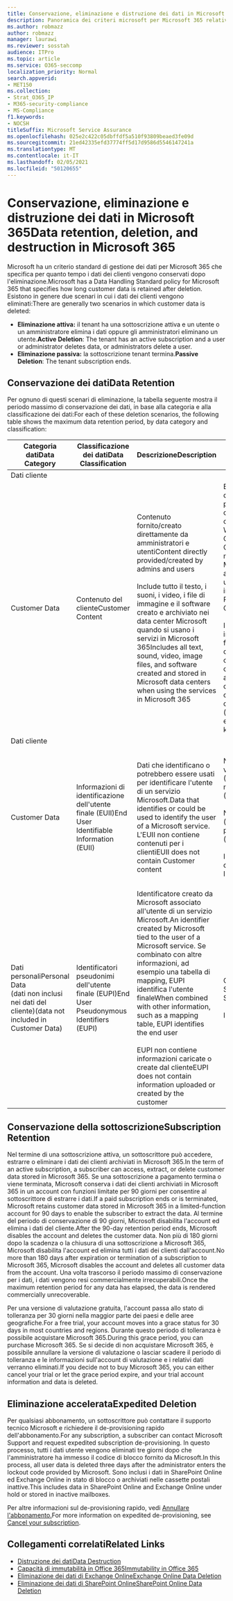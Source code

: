 ```yaml
---
title: Conservazione, eliminazione e distruzione dei dati in Microsoft 365
description: Panoramica dei criteri microsoft per Microsoft 365 relativi alla conservazione, all'eliminazione e alla distruzione dei dati.
ms.author: robmazz
author: robmazz
manager: laurawi
ms.reviewer: sosstah
audience: ITPro
ms.topic: article
ms.service: O365-seccomp
localization_priority: Normal
search.appverid:
- MET150
ms.collection:
- Strat_O365_IP
- M365-security-compliance
- MS-Compliance
f1.keywords:
- NOCSH
titleSuffix: Microsoft Service Assurance
ms.openlocfilehash: 025e2c422c05dbffdf5a510f93809beaed3fe09d
ms.sourcegitcommit: 21ed42335efd37774ff5d17d9586d5546147241a
ms.translationtype: MT
ms.contentlocale: it-IT
ms.lasthandoff: 02/05/2021
ms.locfileid: "50120655"
---
```

# <a name="data-retention-deletion-and-destruction-in-microsoft-365"></a><span data-ttu-id="c74d0-103">Conservazione, eliminazione e distruzione dei dati in Microsoft 365</span><span class="sxs-lookup"><span data-stu-id="c74d0-103">Data retention, deletion, and destruction in Microsoft 365</span></span>

<span data-ttu-id="c74d0-104">Microsoft ha un criterio standard di gestione dei dati per Microsoft 365 che specifica per quanto tempo i dati dei clienti vengono conservati dopo l'eliminazione.</span><span class="sxs-lookup"><span data-stu-id="c74d0-104">Microsoft has a Data Handling Standard policy for Microsoft 365 that specifies how long customer data is retained after deletion.</span></span> <span data-ttu-id="c74d0-105">Esistono in genere due scenari in cui i dati dei clienti vengono eliminati:</span><span class="sxs-lookup"><span data-stu-id="c74d0-105">There are generally two scenarios in which customer data is deleted:</span></span>

- <span data-ttu-id="c74d0-106">**Eliminazione attiva:** il tenant ha una sottoscrizione attiva e un utente o un amministratore elimina i dati oppure gli amministratori eliminano un utente.</span><span class="sxs-lookup"><span data-stu-id="c74d0-106">**Active Deletion**: The tenant has an active subscription and a user or administrator deletes data, or administrators delete a user.</span></span>
- <span data-ttu-id="c74d0-107">**Eliminazione passiva:** la sottoscrizione tenant termina.</span><span class="sxs-lookup"><span data-stu-id="c74d0-107">**Passive Deletion**: The tenant subscription ends.</span></span>

## <a name="data-retention"></a><span data-ttu-id="c74d0-108">Conservazione dei dati</span><span class="sxs-lookup"><span data-stu-id="c74d0-108">Data Retention</span></span>

<span data-ttu-id="c74d0-109">Per ognuno di questi scenari di eliminazione, la tabella seguente mostra il periodo massimo di conservazione dei dati, in base alla categoria e alla classificazione dei dati:</span><span class="sxs-lookup"><span data-stu-id="c74d0-109">For each of these deletion scenarios, the following table shows the maximum data retention period, by data category and classification:</span></span>

| <span data-ttu-id="c74d0-110">Categoria dati</span><span class="sxs-lookup"><span data-stu-id="c74d0-110">Data Category</span></span> | <span data-ttu-id="c74d0-111">Classificazione dei dati</span><span class="sxs-lookup"><span data-stu-id="c74d0-111">Data Classification</span></span> | <span data-ttu-id="c74d0-112">Descrizione</span><span class="sxs-lookup"><span data-stu-id="c74d0-112">Description</span></span> | <span data-ttu-id="c74d0-113">Esempi</span><span class="sxs-lookup"><span data-stu-id="c74d0-113">Examples</span></span> | <span data-ttu-id="c74d0-114">Periodo di conservazione</span><span class="sxs-lookup"><span data-stu-id="c74d0-114">Retention Period</span></span> |
|-----------------|-----------------|-----------------|----------------------------------|-------------------------------|
| <span data-ttu-id="c74d0-115">Dati cliente
</span><span class="sxs-lookup"><span data-stu-id="c74d0-115">Customer Data</span></span> | <span data-ttu-id="c74d0-116">Contenuto del cliente</span><span class="sxs-lookup"><span data-stu-id="c74d0-116">Customer Content</span></span>| <span data-ttu-id="c74d0-117">Contenuto fornito/creato direttamente da amministratori e utenti</span><span class="sxs-lookup"><span data-stu-id="c74d0-117">Content directly provided/created by admins and users</span></span> <br><br> <span data-ttu-id="c74d0-118">Include tutto il testo, i suoni, i video, i file di immagine e il software creato e archiviato nei data center Microsoft quando si usano i servizi in Microsoft 365</span><span class="sxs-lookup"><span data-stu-id="c74d0-118">Includes all text, sound, video, image files, and software created and stored in Microsoft data centers when using the services in Microsoft 365</span></span> | <span data-ttu-id="c74d0-119">Esempi delle applicazioni di Microsoft 365 utilizzate più di frequente che consentono agli utenti di creare dati includono Word, Excel, PowerPoint, Outlook e OneNote</span><span class="sxs-lookup"><span data-stu-id="c74d0-119">Examples of the most commonly used Microsoft 365 applications that allow users to author data include Word, Excel, PowerPoint, Outlook, and OneNote</span></span> <br><br> <span data-ttu-id="c74d0-120">I contenuti dei clienti includono anche segreti forniti/di proprietà del cliente (password, certificati, chiavi di crittografia, chiavi di archiviazione)</span><span class="sxs-lookup"><span data-stu-id="c74d0-120">Customer content also includes customer-owned/provided secrets (passwords, certificates, encryption keys, storage keys)</span></span> | <span data-ttu-id="c74d0-121">**Scenario di eliminazione attiva:** al massimo 30 giorni</span><span class="sxs-lookup"><span data-stu-id="c74d0-121">**Active Deletion Scenario:** at most 30 days</span></span> <br><br> <span data-ttu-id="c74d0-122">**Scenario di eliminazione passiva:** al massimo 180 giorni</span><span class="sxs-lookup"><span data-stu-id="c74d0-122">**Passive Deletion Scenario:** at most 180 days</span></span> |
| <span data-ttu-id="c74d0-123">Dati cliente
</span><span class="sxs-lookup"><span data-stu-id="c74d0-123">Customer Data</span></span> | <span data-ttu-id="c74d0-124">Informazioni di identificazione dell'utente finale (EUII)</span><span class="sxs-lookup"><span data-stu-id="c74d0-124">End User Identifiable Information (EUII)</span></span> | <span data-ttu-id="c74d0-125">Dati che identificano o potrebbero essere usati per identificare l'utente di un servizio Microsoft.</span><span class="sxs-lookup"><span data-stu-id="c74d0-125">Data that identifies or could be used to identify the user of a Microsoft service.</span></span> <span data-ttu-id="c74d0-126">L'EUII non contiene contenuti per i clienti</span><span class="sxs-lookup"><span data-stu-id="c74d0-126">EUII does not contain Customer content</span></span> | <span data-ttu-id="c74d0-127">Nome utente o nome visualizzato (DOMAIN\UserName)</span><span class="sxs-lookup"><span data-stu-id="c74d0-127">User name or display name (DOMAIN\UserName)</span></span> <br><br> <span data-ttu-id="c74d0-128">Nome entità utente (name@domain)</span><span class="sxs-lookup"><span data-stu-id="c74d0-128">User principal name (name@domain)</span></span> <br><br>  <span data-ttu-id="c74d0-129">Indirizzi IP specifici dell'utente</span><span class="sxs-lookup"><span data-stu-id="c74d0-129">User-specific IP addresses</span></span> | <span data-ttu-id="c74d0-130">**Scenario di eliminazione attiva:** al massimo 180 giorni (solo un'azione di amministratore tenant)</span><span class="sxs-lookup"><span data-stu-id="c74d0-130">**Active Deletion Scenario:** at most 180 days (only a tenant administrator action)</span></span> <br><br> <span data-ttu-id="c74d0-131">**Scenario di eliminazione passiva:** al massimo 180 giorni</span><span class="sxs-lookup"><span data-stu-id="c74d0-131">**Passive Deletion Scenario:** at most 180 days</span></span> |
| <span data-ttu-id="c74d0-132">Dati personali</span><span class="sxs-lookup"><span data-stu-id="c74d0-132">Personal Data</span></span> <br> <span data-ttu-id="c74d0-133">(dati non inclusi nei dati del cliente)</span><span class="sxs-lookup"><span data-stu-id="c74d0-133">(data not included in Customer Data)</span></span> | <span data-ttu-id="c74d0-134">Identificatori pseudonimi dell'utente finale (EUPI)</span><span class="sxs-lookup"><span data-stu-id="c74d0-134">End User Pseudonymous Identifiers (EUPI)</span></span> | <span data-ttu-id="c74d0-135">Identificatore creato da Microsoft associato all'utente di un servizio Microsoft.</span><span class="sxs-lookup"><span data-stu-id="c74d0-135">An identifier created by Microsoft tied to the user of a Microsoft service.</span></span> <span data-ttu-id="c74d0-136">Se combinato con altre informazioni, ad esempio una tabella di mapping, EUPI identifica l'utente finale</span><span class="sxs-lookup"><span data-stu-id="c74d0-136">When combined with other information, such as a mapping table, EUPI identifies the end user</span></span> <br><br> <span data-ttu-id="c74d0-137">EUPI non contiene informazioni caricate o create dal cliente</span><span class="sxs-lookup"><span data-stu-id="c74d0-137">EUPI does not contain information uploaded or created by the customer</span></span> | <span data-ttu-id="c74d0-138">GUID utente, GUID o SID</span><span class="sxs-lookup"><span data-stu-id="c74d0-138">User GUIDs, PUIDs, or SIDs</span></span> <br><br> <span data-ttu-id="c74d0-139">ID sessione</span><span class="sxs-lookup"><span data-stu-id="c74d0-139">Session IDs</span></span> | <span data-ttu-id="c74d0-140">**Scenario di eliminazione attiva:** al massimo 30 giorni</span><span class="sxs-lookup"><span data-stu-id="c74d0-140">**Active Deletion Scenario:** at most 30 days</span></span> <br><br> <span data-ttu-id="c74d0-141">**Scenario di eliminazione passiva:** al massimo 180 giorni</span><span class="sxs-lookup"><span data-stu-id="c74d0-141">**Passive Deletion Scenario:** at most 180 days</span></span> |

## <a name="subscription-retention"></a><span data-ttu-id="c74d0-142">Conservazione della sottoscrizione</span><span class="sxs-lookup"><span data-stu-id="c74d0-142">Subscription Retention</span></span>

<span data-ttu-id="c74d0-143">Nel termine di una sottoscrizione attiva, un sottoscrittore può accedere, estrarre o eliminare i dati dei clienti archiviati in Microsoft 365.</span><span class="sxs-lookup"><span data-stu-id="c74d0-143">In the term of an active subscription, a subscriber can access, extract, or delete customer data stored in Microsoft 365.</span></span> <span data-ttu-id="c74d0-144">Se una sottoscrizione a pagamento termina o viene terminata, Microsoft conserva i dati dei clienti archiviati in Microsoft 365 in un account con funzioni limitate per 90 giorni per consentire al sottoscrittore di estrarre i dati.</span><span class="sxs-lookup"><span data-stu-id="c74d0-144">If a paid subscription ends or is terminated, Microsoft retains customer data stored in Microsoft 365 in a limited-function account for 90 days to enable the subscriber to extract the data.</span></span> <span data-ttu-id="c74d0-145">Al termine del periodo di conservazione di 90 giorni, Microsoft disabilita l'account ed elimina i dati del cliente.</span><span class="sxs-lookup"><span data-stu-id="c74d0-145">After the 90-day retention period ends, Microsoft disables the account and deletes the customer data.</span></span> <span data-ttu-id="c74d0-146">Non più di 180 giorni dopo la scadenza o la chiusura di una sottoscrizione a Microsoft 365, Microsoft disabilita l'account ed elimina tutti i dati dei clienti dall'account.</span><span class="sxs-lookup"><span data-stu-id="c74d0-146">No more than 180 days after expiration or termination of a subscription to Microsoft 365, Microsoft disables the account and deletes all customer data from the account.</span></span> <span data-ttu-id="c74d0-147">Una volta trascorso il periodo massimo di conservazione per i dati, i dati vengono resi commercialmente irrecuperabili.</span><span class="sxs-lookup"><span data-stu-id="c74d0-147">Once the maximum retention period for any data has elapsed, the data is rendered commercially unrecoverable.</span></span>

<span data-ttu-id="c74d0-148">Per una versione di valutazione gratuita, l'account passa allo stato di tolleranza per 30 giorni nella maggior parte dei paesi e delle aree geografiche.</span><span class="sxs-lookup"><span data-stu-id="c74d0-148">For a free trial, your account moves into a grace status for 30 days in most countries and regions.</span></span> <span data-ttu-id="c74d0-149">Durante questo periodo di tolleranza è possibile acquistare Microsoft 365.</span><span class="sxs-lookup"><span data-stu-id="c74d0-149">During this grace period, you can purchase Microsoft 365.</span></span> <span data-ttu-id="c74d0-150">Se si decide di non acquistare Microsoft 365, è possibile annullare la versione di valutazione o lasciar scadere il periodo di tolleranza e le informazioni sull'account di valutazione e i relativi dati verranno eliminati.</span><span class="sxs-lookup"><span data-stu-id="c74d0-150">If you decide not to buy Microsoft 365, you can either cancel your trial or let the grace period expire, and your trial account information and data is deleted.</span></span>

## <a name="expedited-deletion"></a><span data-ttu-id="c74d0-151">Eliminazione accelerata</span><span class="sxs-lookup"><span data-stu-id="c74d0-151">Expedited Deletion</span></span>

<span data-ttu-id="c74d0-152">Per qualsiasi abbonamento, un sottoscrittore può contattare il supporto tecnico Microsoft e richiedere il de-provisioning rapido dell'abbonamento.</span><span class="sxs-lookup"><span data-stu-id="c74d0-152">For any subscription, a subscriber can contact Microsoft Support and request expedited subscription de-provisioning.</span></span> <span data-ttu-id="c74d0-153">In questo processo, tutti i dati utente vengono eliminati tre giorni dopo che l'amministratore ha immesso il codice di blocco fornito da Microsoft.</span><span class="sxs-lookup"><span data-stu-id="c74d0-153">In this process, all user data is deleted three days after the administrator enters the lockout code provided by Microsoft.</span></span> <span data-ttu-id="c74d0-154">Sono inclusi i dati in SharePoint Online ed Exchange Online in stato di blocco o archiviati nelle cassette postali inattive.</span><span class="sxs-lookup"><span data-stu-id="c74d0-154">This includes data in SharePoint Online and Exchange Online under hold or stored in inactive mailboxes.</span></span>

<span data-ttu-id="c74d0-155">Per altre informazioni sul de-provisioning rapido, vedi [Annullare l'abbonamento.](/microsoft-365/commerce/subscriptions/cancel-your-subscription)</span><span class="sxs-lookup"><span data-stu-id="c74d0-155">For more information on expedited de-provisioning, see [Cancel your subscription](/microsoft-365/commerce/subscriptions/cancel-your-subscription).</span></span>

## <a name="related-links"></a><span data-ttu-id="c74d0-156">Collegamenti correlati</span><span class="sxs-lookup"><span data-stu-id="c74d0-156">Related Links</span></span>

- [<span data-ttu-id="c74d0-157">Distruzione dei dati</span><span class="sxs-lookup"><span data-stu-id="c74d0-157">Data Destruction</span></span>](assurance-data-destruction.md)
- [<span data-ttu-id="c74d0-158">Capacità di immutabilità in Office 365</span><span class="sxs-lookup"><span data-stu-id="c74d0-158">Immutability in Office 365</span></span>](assurance-data-immutability.md)
- [<span data-ttu-id="c74d0-159">Eliminazione dei dati di Exchange Online</span><span class="sxs-lookup"><span data-stu-id="c74d0-159">Exchange Online Data Deletion</span></span>](assurance-exchange-online-data-deletion.md)
- [<span data-ttu-id="c74d0-160">Eliminazione dei dati di SharePoint Online</span><span class="sxs-lookup"><span data-stu-id="c74d0-160">SharePoint Online Data Deletion</span></span>](assurance-sharepoint-online-data-deletion.md)
